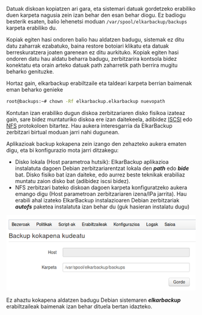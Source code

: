 Datuak diskoan kopiatzen ari gara, eta sistemari datuak gordetzeko erabiliko duen karpeta nagusia zein izan behar den esan behar diogu. Ez badiogu besterik esaten, balio lehenetsi moduan `/var/spool/elkarbackup/backups` karpeta erabiliko du.

Kopiak egiten hasi ondoren balio hau aldatzen badugu, sistemak ez ditu datu zaharrak ezabatuko, baina restore botoiari klikatu eta datuak berreskuratzera joaten garenean ez ditu aurkituko. Kopiak egiten hasi ondoren datu hau aldatu beharra badugu, zerbitzarira kontsola bidez konektatu eta orain arteko datuak path zaharretik path berrira mugitu beharko genituzke.

Hortaz gain, elkarbackup erabiltzaile eta taldeari karpeta berrian baimenak eman beharko genieke

```bash
root@backups:~# chown -Rf elkarbackup.elkarbackup nuevopath
```

Kontutan izan erabiliko dugun diskoa zerbitzariaren disko fisikoa izateaz gain, sare bidez muntaturiko diskoa ere izan daitekeela, adibidez [ISCSI](http://es.wikipedia.org/wiki/ISCSI) edo [NFS](http://es.wikipedia.org/wiki/Network_File_System) protokoloen bitartez. Hau aukera interesgarria da ElkarBackup zerbitzari birtual moduan jarri nahi dugunean.

Aplikazioak backup kokapena zein izango den zehazteko aukera ematen digu, eta bi konfigurazio mota jarri ditzakegu:

- Disko lokala (Host parametroa hutsik): ElkarBackup aplikazioa instalatuta dagoen Debian zerbitzariarentzat lokala den ***path*** edo ***bide*** bat. Disko fisiko bat izan daiteke, edo aurrez beste teknikak erabiliaz muntatu zaion disko bat (adibidez iscsi bidez).
- NFS zerbitzari bateko diskoan dagoen karpeta konfiguratzeko aukera emango digu (Host parametroan zerbitzariaren izena/IPa jarrita). Hau erabili ahal izateko ElkarBackup instalazioaren Debian zerbitzariak ***autofs*** paketea instalatuta izan behar du (guk hasieran instalatu dugu)

![Bezeroak eta Lanak](../assets/parametroak7.png)

Ez ahaztu kokapena aldatzen badugu Debian sistemaren ***elkarbackup*** erabiltzaileak baimenak izan behar dituela bertan idazteko.
